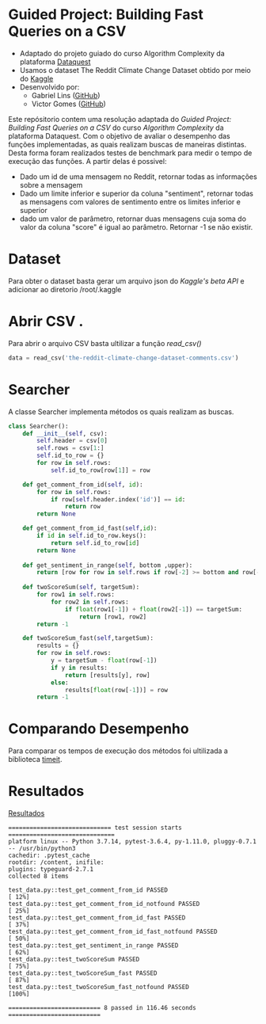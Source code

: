 # Guided Project: Building Fast Queries on a CSV
- Adaptado do projeto guiado do curso Algorithm Complexity da plataforma [Dataquest](https://dataquest.io)
- Usamos o dataset The Reddit Climate Change Dataset obtido por meio do [Kaggle](https://www.kaggle.com/datasets/pavellexyr/the-reddit-climate-change-dataset)
- Desenvolvido por:
  - Gabriel Lins ([GitHub](https://github.com/gabrielblins))
  - Victor Gomes ([GitHub](https://github.com/gabrielblins))


Este repósitorio contem uma resolução adaptada do *Guided Project: Building Fast Queries on a CSV* do curso *Algorithm Complexity* da plataforma Dataquest. Com o objetivo de avaliar o desempenho das funções implementadas, as quais realizam buscas de maneiras distintas. Desta forma foram realizados testes de benchmark para medir o tempo de execução das funções. A partir delas é possivel:
* Dado um id de uma mensagem no Reddit, retornar todas as informações sobre a mensagem
* Dado um limite inferior e superior da coluna "sentiment", retornar todas as mensagens com valores de sentimento entre os limites inferior e superior 
* dado um valor de parâmetro, retornar duas mensagens cuja soma do valor da coluna "score" é igual ao parâmetro. Retornar -1 se não existir. 

# Dataset
Para obter o dataset basta gerar um arquivo json do *Kaggle's beta API* e adicionar ao diretorio /root/.kaggle

 # Abrir CSV .
 Para abrir o arquivo CSV basta ultilizar a função *read_csv()*
 ```python
 data = read_csv('the-reddit-climate-change-dataset-comments.csv')
 ```
# Searcher
A classe Searcher implementa métodos os quais realizam as buscas.

```python
class Searcher():
    def __init__(self, csv):
        self.header = csv[0]         
        self.rows = csv[1:]
        self.id_to_row = {}
        for row in self.rows:
            self.id_to_row[row[1]] = row  

    def get_comment_from_id(self, id):   
        for row in self.rows:
            if row[self.header.index('id')] == id:
                return row
        return None

    def get_comment_from_id_fast(self,id):
        if id in self.id_to_row.keys():
            return self.id_to_row[id] 
        return None                      
      
    def get_sentiment_in_range(self, bottom ,upper):
        return [row for row in self.rows if row[-2] >= bottom and row[-2] <= upper]
  
    def twoScoreSum(self, targetSum):    
        for row1 in self.rows:                     
            for row2 in self.rows:
                if float(row1[-1]) + float(row2[-1]) == targetSum:
                    return [row1, row2]
        return -1          

    def twoScoreSum_fast(self,targetSum):
        results = {}
        for row in self.rows:
            y = targetSum - float(row[-1])
            if y in results:
                return [results[y], row]
            else:
                results[float(row[-1])] = row
        return -1
```

# Comparando Desempenho
Para comparar os tempos de execução dos métodos foi ultilizada a biblioteca [timeit](https://docs.python.org/3/library/timeit.html). 
# Resultados
[Resultados](https://colab.research.google.com/drive/1dWDPRv9bZrR1qxNy0MO47HKx7MKtGF7C#scrollTo=FkbYJ_CRrfrB)
```
============================= test session starts ==============================
platform linux -- Python 3.7.14, pytest-3.6.4, py-1.11.0, pluggy-0.7.1 -- /usr/bin/python3
cachedir: .pytest_cache
rootdir: /content, inifile:
plugins: typeguard-2.7.1
collected 8 items

test_data.py::test_get_comment_from_id PASSED                            [ 12%]
test_data.py::test_get_comment_from_id_notfound PASSED                   [ 25%]
test_data.py::test_get_comment_from_id_fast PASSED                       [ 37%]
test_data.py::test_get_comment_from_id_fast_notfound PASSED              [ 50%]
test_data.py::test_get_sentiment_in_range PASSED                         [ 62%]
test_data.py::test_twoScoreSum PASSED                                    [ 75%]
test_data.py::test_twoScoreSum_fast PASSED                               [ 87%]
test_data.py::test_twoScoreSum_fast_notfound PASSED                      [100%]

========================== 8 passed in 116.46 seconds ==========================
```
